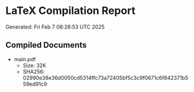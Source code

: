 # LaTeX Compilation Report
Generated: Fri Feb  7 08:26:53 UTC 2025
## Compiled Documents
- main.pdf
  - Size: 32K
  - SHA256: 02990e38e36d0050cd5314ffc73a72405bf5c3c9f0671c6f842371b559ed91c9
